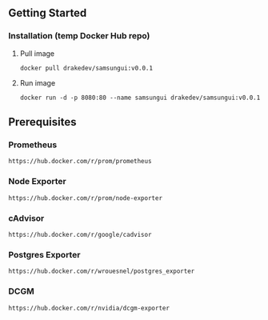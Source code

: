 ## Getting Started
### Installation (temp Docker Hub repo)

1. Pull image
   ```
   docker pull drakedev/samsungui:v0.0.1
   ```
2. Run image
   ```
   docker run -d -p 8080:80 --name samsungui drakedev/samsungui:v0.0.1
   ```

## Prerequisites

### Prometheus

```
https://hub.docker.com/r/prom/prometheus
```

### Node Exporter

```
https://hub.docker.com/r/prom/node-exporter
```

### cAdvisor

```
https://hub.docker.com/r/google/cadvisor
```

### Postgres Exporter

```
https://hub.docker.com/r/wrouesnel/postgres_exporter
```

### DCGM

```
https://hub.docker.com/r/nvidia/dcgm-exporter
```
